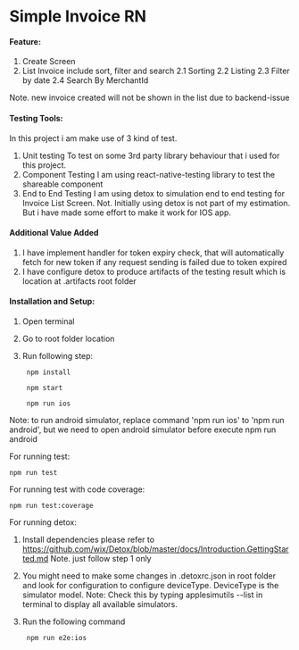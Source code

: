 # Simple Invoice RN
#### Feature:
1. Create Screen
2. List Invoice include sort, filter and search
    2.1 Sorting 
    2.2 Listing
    2.3 Filter by date
    2.4 Search By MerchantId
      
Note. new invoice created will not be shown in the list due to backend-issue

#### Testing Tools:
In this project i am make use of 3 kind of test.
1. Unit testing 
To test on some 3rd party library behaviour that i used for this project.
2. Component Testing
I am using react-native-testing library to test the shareable component 
3. End to End Testing
I am using detox to simulation end to end testing for Invoice List Screen. 
Not. Initially using detox is not part of my estimation. But i have made some effort to make it work for IOS app.

#### Additional Value Added
1. I have implement handler for token expiry check, that will automatically fetch for new token if any request sending is failed due to token expired
2. I have configure detox to produce artifacts of the testing result which is location at .artifacts root folder

#### Installation and Setup:
1. Open terminal
2. Go to root folder location 
3. Run following step:     

        npm install
            
        npm start
        
        npm run ios

Note: to run android simulator, replace command 'npm run ios' to 'npm run android', but we need to open android simulator before execute npm run android
                
For running test: 

    npm run test

For running test with code coverage: 

    npm run test:coverage

For running detox:
1. Install dependencies
please refer to https://github.com/wix/Detox/blob/master/docs/Introduction.GettingStarted.md 
Note. just follow step 1 only
2. You might need to make some changes in .detoxrc.json in root folder and look for configuration to configure  deviceType.
DeviceType is the simulator model. 
Note: Check this by typing applesimutils --list in terminal to display all available simulators.
3. Run the following command

        npm run e2e:ios




